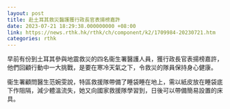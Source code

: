 ```yaml
---
layout: post
title: 赴土耳其救災醫護獲行政長官表揚榜嘉許
date: 2023-07-21 18:29:38.000000000 +08:00
link: https://news.rthk.hk/rthk/ch/component/k2/1709984-20230721.htm
categories: rthk
---
```


早前有份到土耳其參與地震救災的四名衞生署醫護人員，獲行政長官表揚榜嘉許，他們回顧行動中一大挑戰，是要在寒冷天氣之下，令救災的隊員保持身心健康。

衞生署顧問醫生范婉雯說，特區救援隊帶備了睡袋睡在地上，需以紙皮放在睡袋底下作阻隔，減少體溫流失，她又向國家救援隊學習到，日後可以帶備簡易設置的床具。
